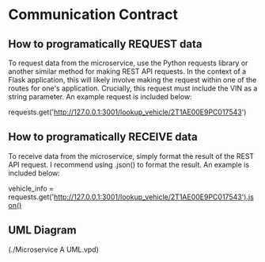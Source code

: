 # Communication Contract

## How to programatically REQUEST data
To request data from the microservice, use the Python requests library or another similar method for making REST API requests.
In the context of a Flask application, this will likely involve making the request within one of the routes for one's application.
Crucially, this request must include the VIN as a string parameter. An example request is included below:

requests.get('http://127.0.0.1:3001/lookup_vehicle/2T1AE00E9PC017543')

## How to programatically RECEIVE data
To receive data from the microservice, simply format the result of the REST API request. I recommend using .json() to format the result.
An example is included below:

vehicle_info = requests.get('http://127.0.0.1:3001/lookup_vehicle/2T1AE00E9PC017543').json()

## UML Diagram
(./Microservice A UML.vpd)
